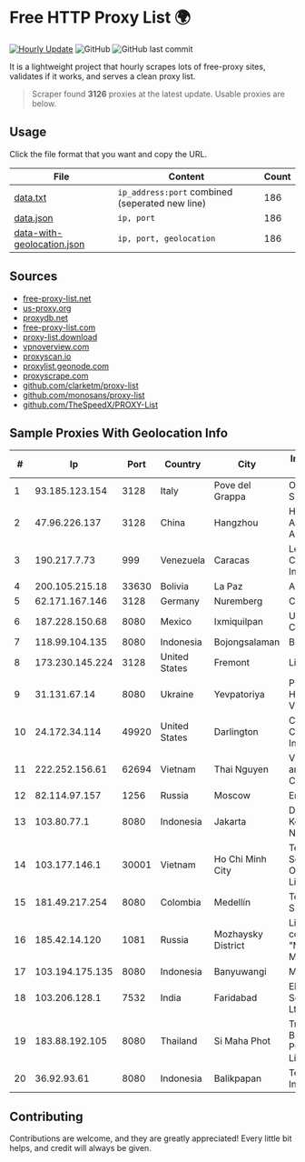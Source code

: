 
# Free HTTP Proxy List 🌍

[![Hourly Update](https://github.com/mertguvencli/http-proxy-list/actions/workflows/main.yml/badge.svg?branch=main)](https://github.com/mertguvencli/http-proxy-list/actions/workflows/main.yml)
![GitHub](https://img.shields.io/github/license/mertguvencli/http-proxy-list)
![GitHub last commit](https://img.shields.io/github/last-commit/mertguvencli/http-proxy-list)

It is a lightweight project that hourly scrapes lots of free-proxy sites, validates if it works, and serves a clean proxy list.


> Scraper found **3126** proxies at the latest update. Usable proxies are below.

## Usage

Click the file format that you want and copy the URL.


|File|Content|Count|
|----|-------|-----|
|[data.txt](https://raw.githubusercontent.com/mertguvencli/http-proxy-list/main/proxy-list/data.txt)|`ip_address:port` combined (seperated new line)|186|
|[data.json](https://raw.githubusercontent.com/mertguvencli/http-proxy-list/main/proxy-list/data.json)|`ip, port`|186|
|[data-with-geolocation.json](https://raw.githubusercontent.com/mertguvencli/http-proxy-list/main/proxy-list/data-with-geolocation.json)|`ip, port, geolocation`|186|

## Sources

* [free-proxy-list.net](https://free-proxy-list.net)
* [us-proxy.org](https://www.us-proxy.org)
* [proxydb.net](http://proxydb.net)
* [free-proxy-list.com](https://free-proxy-list.com/?page=&port=&type%5B%5D=http&type%5B%5D=https&up_time=0&search=Search)
* [proxy-list.download](https://www.proxy-list.download/HTTP)
* [vpnoverview.com](https://vpnoverview.com/privacy/anonymous-browsing/free-proxy-servers)
* [proxyscan.io](https://www.proxyscan.io)
* [proxylist.geonode.com](https://proxylist.geonode.com/api/proxy-list?limit=300&page=1&sort_by=lastChecked&sort_type=desc&protocols=http,https)
* [proxyscrape.com](https://api.proxyscrape.com/v2/?request=displayproxies&protocol=http&timeout=10000&country=all&ssl=all&anonymity=all)
* [github.com/clarketm/proxy-list](https://raw.githubusercontent.com/clarketm/proxy-list/master/proxy-list-raw.txt)
* [github.com/monosans/proxy-list](https://raw.githubusercontent.com/monosans/proxy-list/main/proxies/http.txt)
* [github.com/TheSpeedX/PROXY-List](https://raw.githubusercontent.com/TheSpeedX/PROXY-List/master/http.txt)


## Sample Proxies With Geolocation Info

|#|Ip|Port|Country|City|Internet Service Provider|
|-|--|----|-------|----|-------------------------|
|1|93.185.123.154|3128|Italy|Pove del Grappa|Omegacom S.R.L.S.|
|2|47.96.226.137|3128|China|Hangzhou|Hangzhou Alibaba Advertising Co|
|3|190.217.7.73|999|Venezuela|Caracas|Level 3 Communications, Inc.|
|4|200.105.215.18|33630|Bolivia|La Paz|AXS Bolivia S. A.|
|5|62.171.167.146|3128|Germany|Nuremberg|Contabo GmbH|
|6|187.228.150.68|8080|Mexico|Ixmiquilpan|Uninet S.A. de C.V.|
|7|118.99.104.135|8080|Indonesia|Bojongsalaman|Biznet Networks|
|8|173.230.145.224|3128|United States|Fremont|Linode, LLC|
|9|31.131.67.14|8080|Ukraine|Yevpatoriya|PE Zinstein Hariton Vladimirovich|
|10|24.172.34.114|49920|United States|Darlington|Charter Communications Inc|
|11|222.252.156.61|62694|Vietnam|Thai Nguyen|VietNam Post and Telecom Corporation|
|12|82.114.97.157|1256|Russia|Moscow|Enforta-MSK|
|13|103.80.77.1|8080|Indonesia|Jakarta|Dewan Ketahanan Nasional|
|14|103.177.146.1|30001|Vietnam|Ho Chi Minh City|Technology Solution Data Online Company Limited|
|15|181.49.217.254|8080|Colombia|Medellín|Telmex Colombia S.A.|
|16|185.42.14.120|1081|Russia|Mozhaysky District|Limited liability company "MultiHOST MSK"|
|17|103.194.175.135|8080|Indonesia|Banyuwangi|MYNET|
|18|103.206.128.1|7532|India|Faridabad|Elyzium Securitech Pvt. Ltd.|
|19|183.88.192.105|8080|Thailand|Si Maha Phot|Triple T Broadband Public Company Limited|
|20|36.92.93.61|8080|Indonesia|Balikpapan|Telekomunikasi Indonesia|



## Contributing

Contributions are welcome, and they are greatly appreciated! Every
little bit helps, and credit will always be given.

